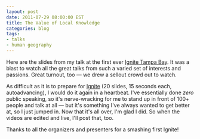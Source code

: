 ```yaml
---
layout: post
date: 2011-07-29 08:00:00 EST
title: The Value of Local Knowledge
categories: blog
tags:
- talks
- human geography
---
```


<script async class="speakerdeck-embed" data-id="4efcdb997717a3004c00e02d" data-ratio="1.3333333333333333" src="//speakerdeck.com/assets/embed.js"></script>

Here are the slides from my talk at the first ever [Ignite Tampa Bay](http://ignitetampa.org). It was a blast to watch all the great talks from such a varied set of interests and passions. Great turnout, too &mdash; we drew a sellout crowd out to watch.

As difficult as it is to prepare for [Ignite](http://ignite.oreilly.com/) (20 slides, 15 seconds each, autoadvancing), I would do it again in a heartbeat. I've essentially done _zero_ public speaking, so it's nerve-wracking for me to stand up in front of 100+ people and talk at all &mdash; but it's something I've always wanted to get better at, so I just jumped in. Now that it's all over, I'm glad I did. So when the videos are edited and live, I'll post that, too.

Thanks to all the organizers and presenters for a smashing first Ignite!
